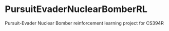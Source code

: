 # PursuitEvaderNuclearBomberRL
Pursuit-Evader Nuclear Bomber reinforcement learning project for CS394R
